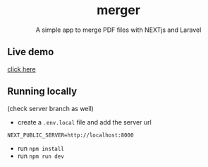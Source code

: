 <h1 align="center" >merger</h1>
<p align="center" >A simple app to merge PDF files with NEXTjs and Laravel</p>

## Live demo

[click here](https://merger-m0nm.vercel.app)

## Running locally

(check server branch as well)

- create a `.env.local` file and add the server url

```
NEXT_PUBLIC_SERVER=http://localhost:8000
```

- run `npm install`
- run `npm run dev`
